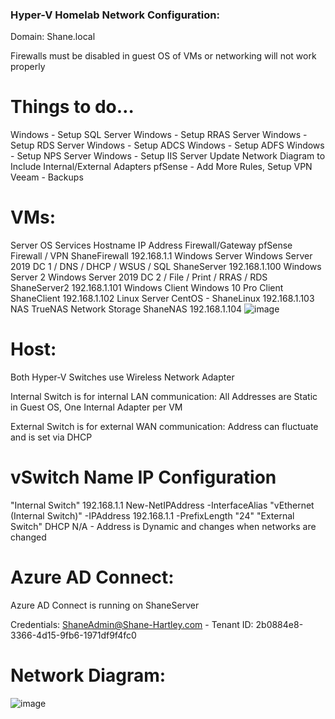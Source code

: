 ### Hyper-V Homelab Network Configuration:

Domain: Shane.local

Firewalls must be disabled in guest OS of VMs or networking will not work properly

# Things to do…
Windows - Setup SQL Server
Windows - Setup RRAS Server
Windows - Setup RDS Server
Windows - Setup ADCS
Windows - Setup ADFS
Windows - Setup NPS Server
Windows - Setup IIS Server
Update Network Diagram to Include Internal/External Adapters
pfSense - Add More Rules, Setup VPN
Veeam - Backups

# VMs:

Server	OS	Services	Hostname	IP Address
Firewall/Gateway	pfSense	Firewall / VPN	ShaneFirewall	192.168.1.1
Windows Server	Windows Server 2019	DC 1 / DNS / DHCP / WSUS / SQL	ShaneServer	192.168.1.100
Windows Server 2	Windows Server 2019	DC 2 / File / Print / RRAS / RDS 	ShaneServer2	192.168.1.101
Windows Client	Windows 10 Pro	Client	ShaneClient	192.168.1.102
Linux Server	CentOS	-	ShaneLinux	192.168.1.103
NAS	TrueNAS	Network Storage	ShaneNAS	192.168.1.104
![image](https://github.com/shanebagel/Homelab-Configuration/assets/99091402/c294daf4-1c0e-419d-a8bb-0634f264b052)


# Host:

Both Hyper-V Switches use Wireless Network Adapter

Internal Switch is for internal LAN communication: All Addresses are Static in Guest OS, One Internal Adapter per VM

External Switch is for external WAN communication: Address can fluctuate and is set via DHCP

# vSwitch Name	IP	Configuration
"Internal Switch"	192.168.1.1	New-NetIPAddress -InterfaceAlias "vEthernet (Internal Switch)" -IPAddress 192.168.1.1 -PrefixLength "24"
"External Switch"	DHCP	N/A - Address is Dynamic and changes when networks are changed

# Azure AD Connect:

Azure AD Connect is running on ShaneServer

Credentials: ShaneAdmin@Shane-Hartley.com - Tenant ID: 2b0884e8-3366-4d15-9fb6-1971df9f4fc0

# Network Diagram:
![image](https://github.com/shanebagel/Homelab-Configuration/assets/99091402/80ac2376-4e2e-4d71-a982-ad7b6be4202a)
